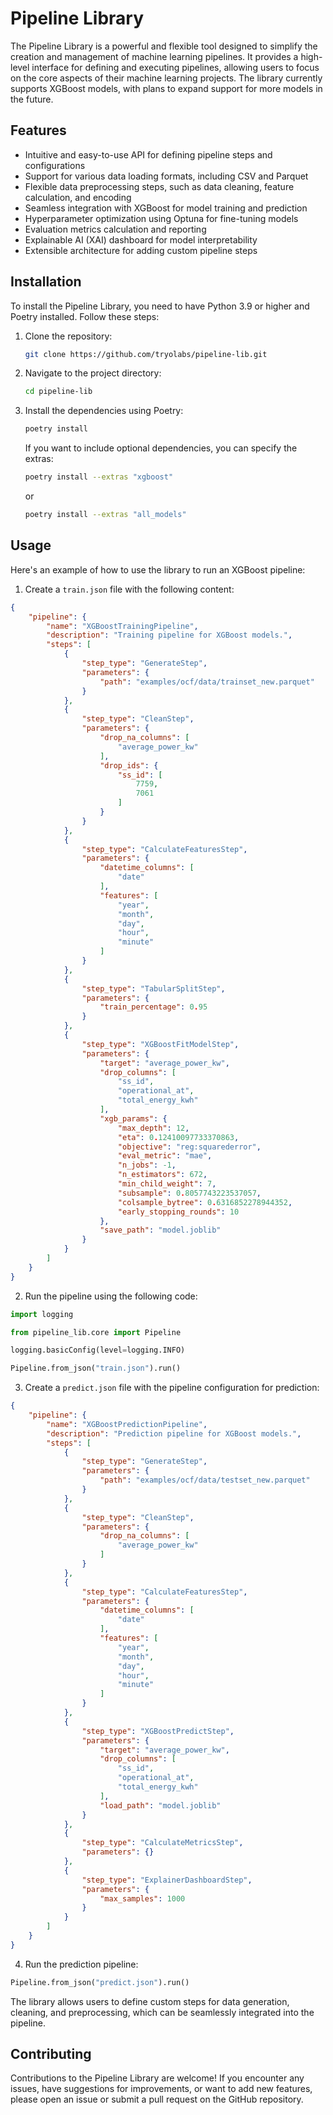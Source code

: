 # Pipeline Library

The Pipeline Library is a powerful and flexible tool designed to simplify the creation and management of machine learning pipelines. It provides a high-level interface for defining and executing pipelines, allowing users to focus on the core aspects of their machine learning projects. The library currently supports XGBoost models, with plans to expand support for more models in the future.

## Features

* Intuitive and easy-to-use API for defining pipeline steps and configurations
* Support for various data loading formats, including CSV and Parquet
* Flexible data preprocessing steps, such as data cleaning, feature calculation, and encoding
* Seamless integration with XGBoost for model training and prediction
* Hyperparameter optimization using Optuna for fine-tuning models
* Evaluation metrics calculation and reporting
* Explainable AI (XAI) dashboard for model interpretability
* Extensible architecture for adding custom pipeline steps

## Installation

To install the Pipeline Library, you need to have Python 3.9 or higher and Poetry installed. Follow these steps:

1. Clone the repository:

   ```bash
   git clone https://github.com/tryolabs/pipeline-lib.git
   ```

2. Navigate to the project directory:

    ```bash
    cd pipeline-lib
    ```

3. Install the dependencies using Poetry:

    ```bash
    poetry install
    ```

    If you want to include optional dependencies, you can specify the extras:

    ```bash
    poetry install --extras "xgboost"
    ```

    or

    ```bash
    poetry install --extras "all_models"
    ```

## Usage

Here's an example of how to use the library to run an XGBoost pipeline:

1. Create a `train.json` file with the following content:


```json
{
    "pipeline": {
        "name": "XGBoostTrainingPipeline",
        "description": "Training pipeline for XGBoost models.",
        "steps": [
            {
                "step_type": "GenerateStep",
                "parameters": {
                    "path": "examples/ocf/data/trainset_new.parquet"
                }
            },
            {
                "step_type": "CleanStep",
                "parameters": {
                    "drop_na_columns": [
                        "average_power_kw"
                    ],
                    "drop_ids": {
                        "ss_id": [
                            7759,
                            7061
                        ]
                    }
                }
            },
            {
                "step_type": "CalculateFeaturesStep",
                "parameters": {
                    "datetime_columns": [
                        "date"
                    ],
                    "features": [
                        "year",
                        "month",
                        "day",
                        "hour",
                        "minute"
                    ]
                }
            },
            {
                "step_type": "TabularSplitStep",
                "parameters": {
                    "train_percentage": 0.95
                }
            },
            {
                "step_type": "XGBoostFitModelStep",
                "parameters": {
                    "target": "average_power_kw",
                    "drop_columns": [
                        "ss_id",
                        "operational_at",
                        "total_energy_kwh"
                    ],
                    "xgb_params": {
                        "max_depth": 12,
                        "eta": 0.12410097733370863,
                        "objective": "reg:squarederror",
                        "eval_metric": "mae",
                        "n_jobs": -1,
                        "n_estimators": 672,
                        "min_child_weight": 7,
                        "subsample": 0.8057743223537057,
                        "colsample_bytree": 0.6316852278944352,
                        "early_stopping_rounds": 10
                    },
                    "save_path": "model.joblib"
                }
            }
        ]
    }
}
```

2. Run the pipeline using the following code:

```python
import logging

from pipeline_lib.core import Pipeline

logging.basicConfig(level=logging.INFO)

Pipeline.from_json("train.json").run()
```

3. Create a `predict.json` file with the pipeline configuration for prediction:

```json
{
    "pipeline": {
        "name": "XGBoostPredictionPipeline",
        "description": "Prediction pipeline for XGBoost models.",
        "steps": [
            {
                "step_type": "GenerateStep",
                "parameters": {
                    "path": "examples/ocf/data/testset_new.parquet"
                }
            },
            {
                "step_type": "CleanStep",
                "parameters": {
                    "drop_na_columns": [
                        "average_power_kw"
                    ]
                }
            },
            {
                "step_type": "CalculateFeaturesStep",
                "parameters": {
                    "datetime_columns": [
                        "date"
                    ],
                    "features": [
                        "year",
                        "month",
                        "day",
                        "hour",
                        "minute"
                    ]
                }
            },
            {
                "step_type": "XGBoostPredictStep",
                "parameters": {
                    "target": "average_power_kw",
                    "drop_columns": [
                        "ss_id",
                        "operational_at",
                        "total_energy_kwh"
                    ],
                    "load_path": "model.joblib"
                }
            },
            {
                "step_type": "CalculateMetricsStep",
                "parameters": {}
            },
            {
                "step_type": "ExplainerDashboardStep",
                "parameters": {
                    "max_samples": 1000
                }
            }
        ]
    }
}
```

4. Run the prediction pipeline:

```python
Pipeline.from_json("predict.json").run()
```

The library allows users to define custom steps for data generation, cleaning, and preprocessing, which can be seamlessly integrated into the pipeline.

## Contributing

Contributions to the Pipeline Library are welcome! If you encounter any issues, have suggestions for improvements, or want to add new features, please open an issue or submit a pull request on the GitHub repository.